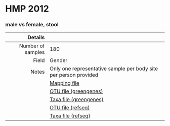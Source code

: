 # HMP 2012

### male vs female, stool


| Details        |             |
| -------------: |-------------|
| Number of samples | 180
| Field | Gender
| Notes | Only one representative sample per body site per person provided
| | [Mapping file]()
| | [OTU file (greengenes)]()
| | [Taxa file (greengenes)]()
| | [OTU file (refseq)]()
| | [Taxa file (refseq)]()